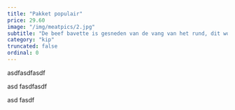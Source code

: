 ```yaml
---
title: "Pakket populair"
price: 29.60
image: "/img/meatpics/2.jpg"
subtitle: "De beef bavette is gesneden van de vang van het rund, dit wordt ook wel werkvlees genoemd en dat heeft de naam erg mals te zijn. Het vlees is grover van structuur maar zeer mals en krachtig van smaak."
category: "kip"
truncated: false
ordinal: 0
---
```


asdfasdfasdf

asd
fasdfasdf

asd
fasdf


